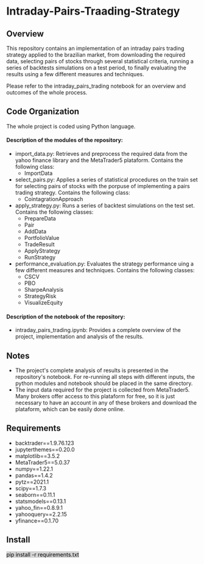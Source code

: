 # Intraday-Pairs-Traading-Strategy

## Overview

This repository contains an implementation of an intraday pairs trading strategy applied to the brazilian market, from downloading the required data, selecting pairs of stocks through several statistical criteria, running a series of backtests simulations on a test period, to finally evaluating the results using a few different measures and techniques.

Please refer to the intraday_pairs_trading notebook for an overview and outcomes of the whole process.

## Code Organization

The whole project is coded using Python language.  

#### Description of the modules of the repository:

- import_data.py: Retrieves and preprocess the required data from the yahoo finance library and the MetaTrader5 plataform. Contains the following class:
    - ImportData
- select_pairs.py: Applies a series of statistical procedures on the train set for selecting pairs of stocks with the porpuse of implementing a pairs trading strategy. Contains the following class:
    - CointagrationApproach
- apply_strategy.py: Runs a series of backtest simulations on the test set. Contains the following classes:
    - PrepareData
    - Pair
    - AddData
    - PortfolioValue
    - TradeResult
    - ApplyStrategy
    - RunStrategy
- performance_evaluation.py: Evaluates the strategy performance uing a few different measures and techniques. Contains the following classes:
    - CSCV
    - PBO
    - SharpeAnalysis
    - StrategyRisk
    - VisualizeEquity
        
#### Description of the notebook of the repository:

- intraday_pairs_trading.ipynb: Provides a complete overview of the project, implementation and analysis of the results.
        
## Notes

- The project's complete analysis of results is presented in the repository's notebook. For re-running all steps with different inputs, the python modules and notebook should be placed in the same directory.
- The input data required for the project is collected from MetaTrader5. Many brokers offer access to this plataform for free, so it is just necessary to have an account in any of these brokers and download the plataform, which can be easily done online.

## Requirements

- backtrader==1.9.76.123
- jupyterthemes==0.20.0
- matplotlib==3.5.2
- MetaTrader5==5.0.37
- numpy==1.22.1
- pandas==1.4.2
- pytz==2021.1
- scipy==1.7.3
- seaborn==0.11.1
- statsmodels==0.13.1
- yahoo_fin==0.8.9.1
- yahooquery==2.2.15
- yfinance==0.1.70

## Install

<mark style="background-color: lightgrey">pip install -r requirements.txt</mark>
